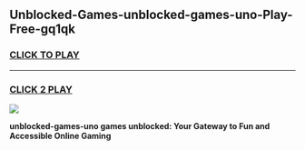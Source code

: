 
## Unblocked-Games-unblocked-games-uno-Play-Free-gq1qk
<h3>
<a href="https://premium76.site?title=unblocked-games-uno&ref=15A">CLICK TO PLAY</a></h3>
<hr>

<h3>
<a href="https://premium76.site?title=unblocked-games-uno&ref=15A">CLICK 2 PLAY</a>
  
</h3>

<a href="https://premium76.site?title=unblocked-games-uno&ref=15A"><img src="https://clearcache.store/games.png"></a>


**unblocked-games-uno games unblocked: Your Gateway to Fun and Accessible Online Gaming**
